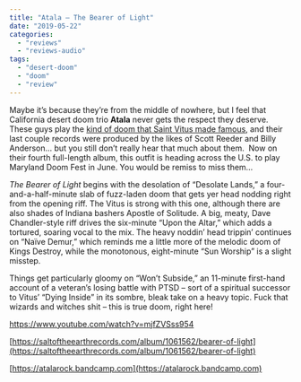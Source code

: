```yaml
---
title: "Atala – The Bearer of Light"
date: "2019-05-22"
categories: 
  - "reviews"
  - "reviews-audio"
tags: 
  - "desert-doom"
  - "doom"
  - "review"
---
```


Maybe it’s because they’re from the middle of nowhere, but I feel that California desert doom trio **Atala** never gets the respect they deserve. These guys play the [kind of doom that Saint Vitus made famous](https://hellbound.ca/2018/02/atala-labyrinth-ashmedai/), and their last couple records were produced by the likes of Scott Reeder and Billy Anderson… but you still don’t really hear that much about them.  Now on their fourth full-length album, this outfit is heading across the U.S. to play Maryland Doom Fest in June. You would be remiss to miss them…

_The Bearer of Light_ begins with the desolation of “Desolate Lands,” a four-and-a-half-minute slab of fuzz-laden doom that gets yer head nodding right from the opening riff. The Vitus is strong with this one, although there are also shades of Indiana bashers Apostle of Solitude. A big, meaty, Dave Chandler-style riff drives the six-minute “Upon the Altar,” which adds a tortured, soaring vocal to the mix. The heavy noddin’ head trippin’ continues on “Naïve Demur,” which reminds me a little more of the melodic doom of Kings Destroy, while the monotonous, eight-minute “Sun Worship” is a slight misstep.

Things get particularly gloomy on “Won’t Subside,” an 11-minute first-hand account of a veteran’s losing battle with PTSD – sort of a spiritual successor to Vitus’ “Dying Inside” in its sombre, bleak take on a heavy topic. Fuck that wizards and witches shit – this is true doom, right here!

https://www.youtube.com/watch?v=mjfZVSss954

[https://saltoftheearthrecords.com/album/1061562/bearer-of-light](https://saltoftheearthrecords.com/album/1061562/bearer-of-light)

[https://atalarock.bandcamp.com](https://atalarock.bandcamp.com)
